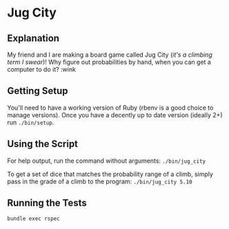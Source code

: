 # Jug City

## Explanation
My friend and I are making a board game called Jug City (*it's a climbing term I swear*)! Why figure out probabilities by hand, when you can get a computer to do it? :wink

## Getting Setup
You'll need to have a working version of Ruby (rbenv is a good choice to manage versions). Once you have a decently up to date version (ideally 2+) run `./bin/setup`.

## Using the Script
For help output, run the command without arguments:
`./bin/jug_city`

To get a set of dice that matches the probability range of a climb, simply pass in the grade of a climb to the program:
`./bin/jug_city 5.10`

## Running the Tests
`bundle exec rspec`